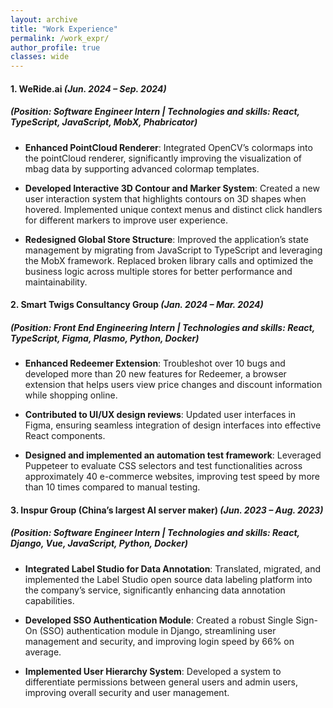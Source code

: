 ```yaml
---
layout: archive
title: "Work Experience"
permalink: /work_expr/
author_profile: true
classes: wide
---
```


#### 1. **WeRide.ai** _(Jun. 2024 – Sep. 2024)_

##### _(Position: Software Engineer Intern | Technologies and skills: React, TypeScript, JavaScript, MobX, Phabricator)_

- **Enhanced PointCloud Renderer**: Integrated OpenCV’s colormaps into the pointCloud renderer, significantly
improving the visualization of mbag data by supporting advanced colormap templates.

- **Developed Interactive 3D Contour and Marker System**: Created a new user interaction system that highlights
contours on 3D shapes when hovered. Implemented unique context menus and distinct click handlers for different
markers to improve user experience.

- **Redesigned Global Store Structure**: Improved the application’s state management by migrating from JavaScript
to TypeScript and leveraging the MobX framework. Replaced broken library calls and optimized the business logic
across multiple stores for better performance and maintainability.

#### 2. **Smart Twigs Consultancy Group** _(Jan. 2024 – Mar. 2024)_

##### _(Position: Front End Engineering Intern | Technologies and skills: React, TypeScript, Figma, Plasmo, Python, Docker)_

- **Enhanced Redeemer Extension**: Troubleshot over 10 bugs and developed more than 20 new features for
Redeemer, a browser extension that helps users view price changes and discount information while shopping online.

- **Contributed to UI/UX design reviews**: Updated user interfaces in Figma, ensuring seamless integration of
design interfaces into effective React components.

- **Designed and implemented an automation test framework**: Leveraged Puppeteer to evaluate CSS selectors
and test functionalities across approximately 40 e-commerce websites, improving test speed by more than 10 times
compared to manual testing.

#### 3. **Inspur Group (China’s largest AI server maker)** _(Jun. 2023 – Aug. 2023)_

##### _(Position: Software Engineer Intern | Technologies and skills: React, Django, Vue, JavaScript, Python, Docker)_

- **Integrated Label Studio for Data Annotation**: Translated, migrated, and implemented the Label Studio open
source data labeling platform into the company’s service, significantly enhancing data annotation capabilities.

- **Developed SSO Authentication Module**: Created a robust Single Sign-On (SSO) authentication module in
Django, streamlining user management and security, and improving login speed by 66% on average.

- **Implemented User Hierarchy System**: Developed a system to differentiate permissions between general users and
admin users, improving overall security and user management.
